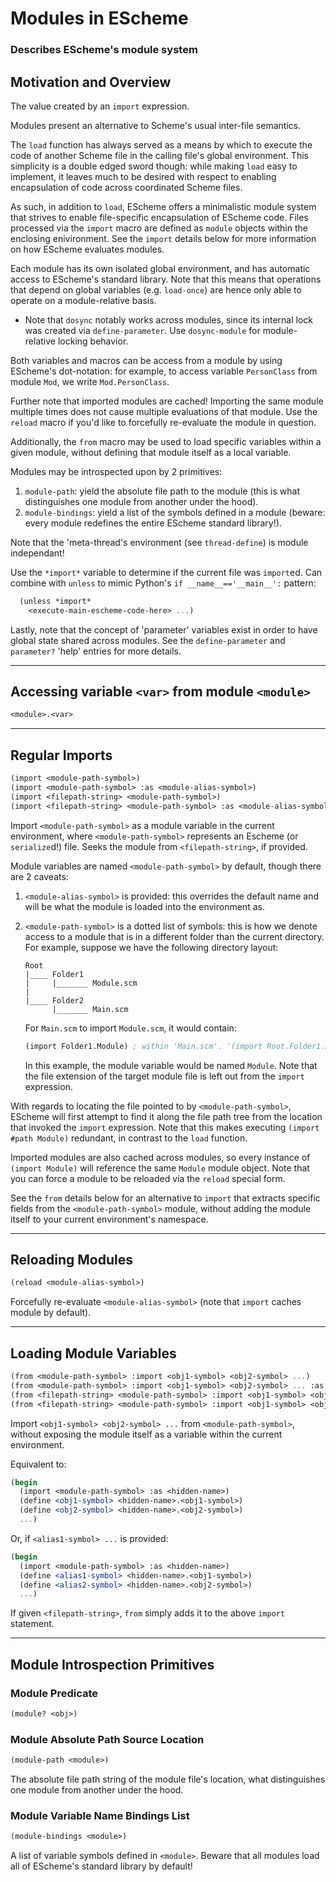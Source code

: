 <!-- modules.md -->

# Modules in EScheme
### Describes EScheme's module system

## Motivation and Overview
The value created by an `import` expression.

Modules present an alternative to Scheme's usual inter-file semantics.

The `load` function has always served as a means by which to execute the code
of another Scheme file in the calling file's global environment. This simplicity
is a double edged sword though: while making `load` easy to implement, it leaves
much to be desired with respect to enabling encapsulation of code across
coordinated Scheme files.

As such, in addition to `load`, EScheme offers a minimalistic module system
that strives to enable file-specific encapsulation of EScheme code. Files
processed via the `import` macro are defined as `module` objects within the
enclosing enivironment. See the `import` details below for more information on
how EScheme evaluates modules.

Each module has its own isolated global environment, and has automatic access
to EScheme's standard library. Note that this means that operations that depend
on global variables (e.g. `load-once`) are hence only able to operate on
a module-relative basis.

* Note that `dosync` notably works across modules, since its internal lock was 
  created via `define-parameter`. Use `dosync-module` for module-relative locking 
  behavior.

Both variables and macros can be access from a module by using EScheme's
dot-notation: for example, to access variable `PersonClass` from module `Mod`,
we write `Mod.PersonClass`.

Further note that imported modules are cached! Importing the same module
multiple times does not cause multiple evaluations of that module. Use the
`reload` macro if you'd like to forcefully re-evaluate the module in question.

Additionally, the `from` macro may be used to load specific variables within
a given module, without defining that module itself as a local variable.

Modules may be introspected upon by 2 primitives:

1. `module-path`: yield the absolute file path to the module (this is what
   distinguishes one module from another under the hood).
2. `module-bindings`: yield a list of the symbols defined in a module (beware:
   every module redefines the entire EScheme standard library!).

Note that the 'meta-thread's environment (see `thread-define`) is module 
independant!

Use the `*import*` variable to determine if the current file was `import`ed.
Can combine with `unless` to mimic Python's `if __name__=='__main__':` pattern:

```scheme
  (unless *import*
    <execute-main-escheme-code-here> ...)
```

Lastly, note that the concept of 'parameter' variables exist in order to
have global state shared across modules. See the `define-parameter` and
`parameter?` 'help' entries for more details.

------------------------
## Accessing variable `<var>` from module `<module>`
```scheme
<module>.<var>
```


------------------------
## Regular Imports
```scheme
(import <module-path-symbol>)
(import <module-path-symbol> :as <module-alias-symbol>)
(import <filepath-string> <module-path-symbol>)
(import <filepath-string> <module-path-symbol> :as <module-alias-symbol>)
```

Import `<module-path-symbol>` as a module variable in the current environment,
where `<module-path-symbol>` represents an Escheme (or `serialize`d!) file.
Seeks the module from `<filepath-string>`, if provided.

Module variables are named `<module-path-symbol>` by default, though there are
2 caveats:

 1. `<module-alias-symbol>` is provided: this overrides the default name and
    will be what the module is loaded into the environment as.

 2. `<module-path-symbol>` is a dotted list of symbols: this is how we denote
    access to a module that is in a different folder than the current
    directory. For example, suppose we have the following directory layout:
      ```
      Root
      |____ Folder1
      |     |_______ Module.scm
      |
      |____ Folder2
            |_______ Main.scm
      ```

    For `Main.scm` to import `Module.scm`, it would contain:

      ```scheme
      (import Folder1.Module) ; within 'Main.scm'. '(import Root.Folder1.Module)' also works
      ```

    In this example, the module variable would be named `Module`. Note that
    the file extension of the target module file is left out from the `import`
    expression.

With regards to locating the file pointed to by `<module-path-symbol>`, EScheme
will first attempt to find it along the file path tree from the location that
invoked the `import` expression. Note that this makes executing `(import #path Module)`
redundant, in contrast to the `load` function.

Imported modules are also cached across modules, so every instance of `(import Module)`
will reference the same `Module` module object. Note that you can force a module
to be reloaded via the `reload` special form.

See the `from` details below for an alternative to `import` that extracts specific
fields from the `<module-path-symbol>` module, without adding the module itself to
your current environment's namespace.


------------------------
## Reloading Modules
```scheme
(reload <module-alias-symbol>)
```

Forcefully re-evaluate `<module-alias-symbol>` (note that `import` caches
module by default).


------------------------
## Loading Module Variables
```scheme
(from <module-path-symbol> :import <obj1-symbol> <obj2-symbol> ...)
(from <module-path-symbol> :import <obj1-symbol> <obj2-symbol> ... :as <alias1-symbol> <alias2-symbol> ...)
(from <filepath-string> <module-path-symbol> :import <obj1-symbol> <obj2-symbol> ...)
(from <filepath-string> <module-path-symbol> :import <obj1-symbol> <obj2-symbol> ... :as <alias1-symbol> <alias2-symbol> ...)
```

Import `<obj1-symbol> <obj2-symbol> ...` from `<module-path-symbol>`, without
exposing the module itself as a variable within the current environment.

Equivalent to:
 
 ```scheme
 (begin
   (import <module-path-symbol> :as <hidden-name>)
   (define <obj1-symbol> <hidden-name>.<obj1-symbol>)
   (define <obj2-symbol> <hidden-name>.<obj2-symbol>)
   ...)
 ```

Or, if `<alias1-symbol> ...` is provided:

 ```scheme
 (begin
   (import <module-path-symbol> :as <hidden-name>)
   (define <alias1-symbol> <hidden-name>.<obj1-symbol>)
   (define <alias2-symbol> <hidden-name>.<obj2-symbol>)
   ...)
 ```

If given `<filepath-string>`, `from` simply adds it to the above `import`
statement.


------------------------
## Module Introspection Primitives

### Module Predicate
```scheme
(module? <obj>)
```

### Module Absolute Path Source Location
```scheme
(module-path <module>)
```

The absolute file path string of the module file's location, what
distinguishes one module from another under the hood.

### Module Variable Name Bindings List
```scheme
(module-bindings <module>)
```

A list of variable symbols defined in `<module>`. Beware that all modules load
all of EScheme's standard library by default!
